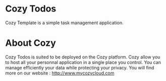 # Cozy Todos

Cozy Template is a simple task management application.


# About Cozy

Cozy Todos is suited to be deployed on the Cozy platform. Cozy allow you to 
host all your personnal application in a single place you control. 
You can manage efficiently your data while protecting your privacy.
You will find more on our website : http://www.mycozycloud.com
